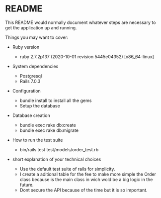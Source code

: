 # README

This README would normally document whatever steps are necessary to get the
application up and running.

Things you may want to cover:

* Ruby version
  * ruby 2.7.2p137 (2020-10-01 revision 5445e04352) [x86_64-linux]

* System dependencies
  * Postgresql
  * Rails 7.0.3

* Configuration
  * bundle install to install all the gems
  * Setup the database

* Database creation
  * bundle exec rake db:create
  * bundle exec rake db:migrate

* How to run the test suite
  * bin/rails test test/models/order_test.rb
  
* short explanation of your technical choices
  * Use the default test suite of rails for simplicity.
  * I create a aditional table for the fee to make more simple the Order class because is the main class in wich wold be a big logic in the future.
  * Dont secure the API because of the time but it is so important.